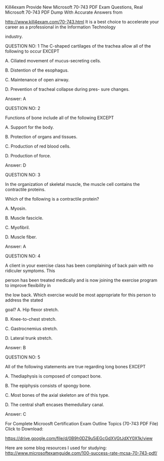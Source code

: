 Kill4exam Provide New Microsoft 70-743 PDF Exam Questions, Real Microsoft 70-743 PDF Dump With Accurate Answers from

http://www.kill4exam.com/70-743.html It is a best choice to accelerate your career as a professional in the Information Technology 

industry.

QUESTION NO: 1
The C-shaped cartilages of the trachea allow all of the following to occur EXCEPT

A. Ciliated movement of mucus-secreting cells.

B. Distention of the esophagus.

C. Maintenance of open airway.

D. Prevention of tracheal collapse during pres- sure changes.

Answer: A


QUESTION NO: 2

Functions of bone include all of the following EXCEPT

A. Support for the body.

B. Protection of organs and tissues.

C. Production of red blood cells.

D. Production of force.

Answer: D



QUESTION NO: 3

In the organization of skeletal muscle, the muscle cell contains the contractile proteins.

Which of the following is a contractile protein?

A. Myosin.

B. Muscle fascicle.

C. Myofibril.

D. Muscle fiber.

Answer: A



QUESTION NO: 4

A client in your exercise class has been complaining of back pain with no ridiculer symptoms. This

person has been treated medically and is now joining the exercise program to improve flexibility in

the low back. Which exercise would be most appropriate for this person to address the stated

goal?
A. Hip flexor stretch. 

B. Knee-to-chest stretch.

C. Gastrocnemius stretch.

D. Lateral trunk stretch.

Answer: B



QUESTION NO: 5

All of the following statements are true regarding long bones EXCEPT

A. Thediaphysis is composed of compact bone.

B. The epiphysis consists of spongy bone.

C. Most bones of the axial skeleton are of this type.

D. The central shaft encases themedullary canal.

Answer: C

For Complete Microosft Certification Exam Outline Topics (70-743 PDF File) Click to Download:

https://drive.google.com/file/d/0B9h0DZ9u5iEGcGdXVGtJdXY0X1k/view

Here are some blog resources I used for studying: http://www.microsoftexamguide.com/100-success-rate-mcsa-70-743-pdf/



